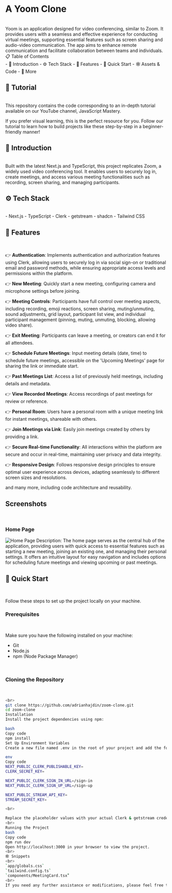 
# A Yoom Clone
<br>
Yoom is an application designed for video conferencing, similar to Zoom. It provides users with a seamless and effective experience for conducting virtual meetings, supporting essential features such as screen sharing and audio-video communication. The app aims to enhance remote communication and facilitate collaboration between teams and individuals.
<br>
📋 Table of Contents
<br>
- 🤖 Introduction
- ⚙️ Tech Stack
- 🔋 Features
- 🤸 Quick Start
- 🕸️ Assets & Code
- 🚀 More
<br>

## 🚨 Tutorial
<br>
This repository contains the code corresponding to an in-depth tutorial available on our YouTube channel, JavaScript Mastery.

If you prefer visual learning, this is the perfect resource for you. Follow our tutorial to learn how to build projects like these step-by-step in a beginner-friendly manner!
<br>

## 🤖 Introduction
<br>
Built with the latest Next.js and TypeScript, this project replicates Zoom, a widely used video conferencing tool. It enables users to securely log in, create meetings, and access various meeting functionalities such as recording, screen sharing, and managing participants.
<br>

## ⚙️ Tech Stack
<br>
- Next.js
- TypeScript
- Clerk
- getstream
- shadcn
- Tailwind CSS
<br>

## 🔋 Features
<br>

👉 **Authentication**: Implements authentication and authorization features using Clerk, allowing users to securely log in via social sign-on or traditional email and password methods, while ensuring appropriate access levels and permissions within the platform.
<br>

👉 **New Meeting**: Quickly start a new meeting, configuring camera and microphone settings before joining.
<br>

👉 **Meeting Controls**: Participants have full control over meeting aspects, including recording, emoji reactions, screen sharing, muting/unmuting, sound adjustments, grid layout, participant list view, and individual participant management (pinning, muting, unmuting, blocking, allowing video share).
<br>

👉 **Exit Meeting**: Participants can leave a meeting, or creators can end it for all attendees.
<br>

👉 **Schedule Future Meetings**: Input meeting details (date, time) to schedule future meetings, accessible on the 'Upcoming Meetings' page for sharing the link or immediate start.
<br>

👉 **Past Meetings List**: Access a list of previously held meetings, including details and metadata.
<br>

👉 **View Recorded Meetings**: Access recordings of past meetings for review or reference.
<br>

👉 **Personal Room**: Users have a personal room with a unique meeting link for instant meetings, shareable with others.
<br>

👉 **Join Meetings via Link**: Easily join meetings created by others by providing a link.
<br>

👉 **Secure Real-time Functionality**: All interactions within the platform are secure and occur in real-time, maintaining user privacy and data integrity.
<br>

👉 **Responsive Design**: Follows responsive design principles to ensure optimal user experience across devices, adapting seamlessly to different screen sizes and resolutions.

and many more, including code architecture and reusability.
<br>

## Screenshots
<br>

### Home Page
![Home Page](../../public/assets/Home.png)
Description: The home page serves as the central hub of the application, providing users with quick access to essential features such as starting a new meeting, joining an existing one, and managing their personal settings. It offers an intuitive layout for easy navigation and includes options for scheduling future meetings and viewing upcoming or past meetings.
<br>

## 🤸 Quick Start
<br>

Follow these steps to set up the project locally on your machine.
<br>

### Prerequisites
<br>

Make sure you have the following installed on your machine:
<br>

- Git
- Node.js
- npm (Node Package Manager)
<br>

### Cloning the Repository
<br>

```bash
<br>
git clone https://github.com/adrianhajdin/zoom-clone.git
cd zoom-clone
Installation
Install the project dependencies using npm:

bash
Copy code
npm install
Set Up Environment Variables
Create a new file named .env in the root of your project and add the following content:

env
Copy code
NEXT_PUBLIC_CLERK_PUBLISHABLE_KEY=
CLERK_SECRET_KEY=

NEXT_PUBLIC_CLERK_SIGN_IN_URL=/sign-in
NEXT_PUBLIC_CLERK_SIGN_UP_URL=/sign-up

NEXT_PUBLIC_STREAM_API_KEY=
STREAM_SECRET_KEY=

<br>

Replace the placeholder values with your actual Clerk & getstream credentials. You can obtain these credentials by signing up on the Clerk website and getstream website.
<br>
Running the Project
bash
Copy code
npm run dev
Open http://localhost:3000 in your browser to view the project.
<br>
🕸️ Snippets
<br>
`app/globals.css`
`tailwind.config.ts`
`components/MeetingCard.tsxّ`
<br>
If you need any further assistance or modifications, please feel free to let me know!
